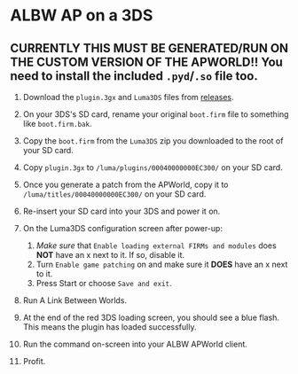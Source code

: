# ALBW AP on a 3DS

## CURRENTLY THIS MUST BE GENERATED/RUN ON THE CUSTOM VERSION OF THE APWORLD!! You need to install the included `.pyd`/`.so` file too.

1. Download the `plugin.3gx` and `Luma3DS` files from [releases](https://github.com/LittlestCube/albw-ap-plugin/releases/latest).

2. On your 3DS's SD card, rename your original `boot.firm` file to something like `boot.firm.bak`.

3. Copy the `boot.firm` from the `Luma3DS` zip you downloaded to the root of your SD card.

4. Copy `plugin.3gx` to `/luma/plugins/00040000000EC300/` on your SD card.

5. Once you generate a patch from the APWorld, copy it to `/luma/titles/00040000000EC300/` on your SD card.

6. Re-insert your SD card into your 3DS and power it on.

7. On the Luma3DS configuration screen after power-up:

	1. _Make sure_ that `Enable loading external FIRMs and modules` does **NOT** have an x next to it. If so, disable it.
	2. Turn `Enable game patching` on and make sure it **DOES** have an x next to it.
	3. Press Start or choose `Save and exit`.

8. Run A Link Between Worlds.

9. At the end of the red 3DS loading screen, you should see a blue flash. This means the plugin has loaded successfully.

10. Run the command on-screen into your ALBW APWorld client.

11. Profit.